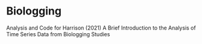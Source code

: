 # Biologging
Analysis and Code for Harrison (2021) A Brief Introduction to the Analysis of Time Series Data from Biologging Studies
